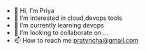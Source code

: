 - 👋 Hi, I’m Priya
- 👀 I’m interested in cloud,devops tools
- 🌱 I’m currently learning devops
- 💞️ I’m looking to collaborate on ...
- 📫 How to reach me pratyncha@gmail.com

<!---
singhpriya96/singhpriya96 is a ✨ special ✨ repository because its `README.md` (this file) appears on your GitHub profile.
You can click the Preview link to take a look at your changes.
--->
